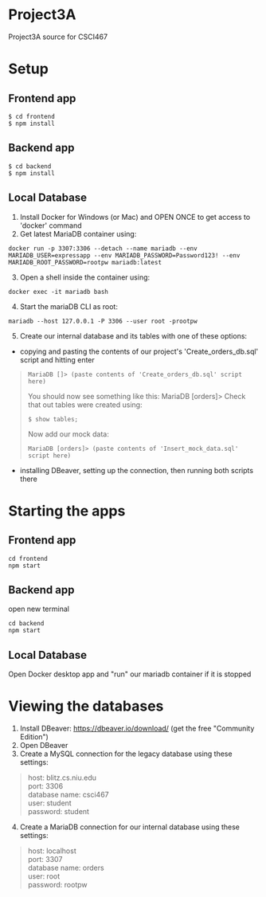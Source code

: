 # Project3A
Project3A source for CSCI467

# Setup

## Frontend app

```
$ cd frontend
$ npm install
```

## Backend app

```
$ cd backend
$ npm install
```

## Local Database

1. Install Docker for Windows (or Mac) and OPEN ONCE to get access to 'docker' command
2. Get latest MariaDB container using:
```
docker run -p 3307:3306 --detach --name mariadb --env MARIADB_USER=expressapp --env MARIADB_PASSWORD=Password123! --env MARIADB_ROOT_PASSWORD=rootpw mariadb:latest
```
3. Open a shell inside the container using:
```
docker exec -it mariadb bash
```
4. Start the mariaDB CLI as root:
```
mariadb --host 127.0.0.1 -P 3306 --user root -prootpw
```
5. Create our internal database and its tables with one of these options:
- copying and pasting the contents of our project's 'Create_orders_db.sql' script and hitting enter
>```
>MariaDB []> (paste contents of 'Create_orders_db.sql' script here)
>```
>You should now see something like this: MariaDB [orders]>
>Check that out tables were created using:
>```
>$ show tables;
>```
>Now add our mock data:
>```
>MariaDB [orders]> (paste contents of 'Insert_mock_data.sql' script here)
>```
- installing DBeaver, setting up the connection, then running both scripts there

# Starting the apps
## Frontend app

```
cd frontend
npm start
```

## Backend app

open new terminal
```
cd backend
npm start
```

## Local Database

Open Docker desktop app and "run" our mariadb container if it is stopped

# Viewing the databases

1. Install DBeaver: https://dbeaver.io/download/  (get the free "Community Edition")
2. Open DBeaver
3. Create a MySQL connection for the legacy database using these settings:
>host:           blitz.cs.niu.edu <br>
>port:           3306 <br>
>database name:  csci467 <br>
>user:           student <br>
>password:       student <br>
4. Create a MariaDB connection for our internal database using these settings:
>host:           localhost <br>
>port:           3307 <br>
>database name:  orders <br>
>user:           root <br>
>password:       rootpw <br>
